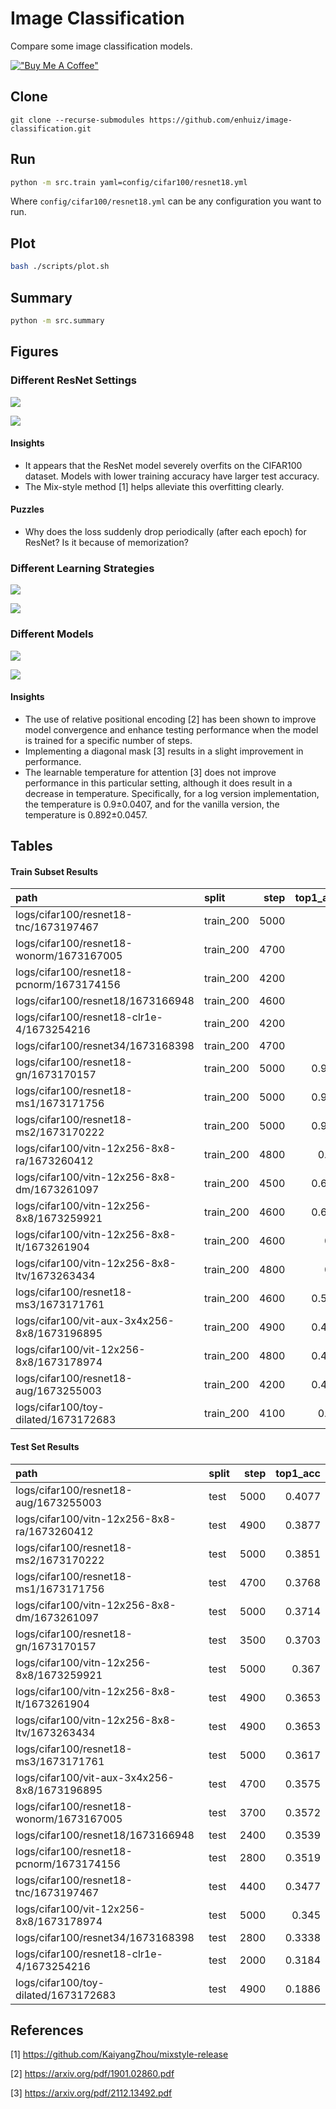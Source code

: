 # Image Classification

Compare some image classification models.

[!["Buy Me A Coffee"](https://www.buymeacoffee.com/assets/img/custom_images/orange_img.png)](https://www.buymeacoffee.com/enhuiz)

## Clone

```
git clone --recurse-submodules https://github.com/enhuiz/image-classification.git
```

## Run

```bash
python -m src.train yaml=config/cifar100/resnet18.yml
```

Where `config/cifar100/resnet18.yml` can be any configuration you want to run.

## Plot

```bash
bash ./scripts/plot.sh
```

## Summary

```bash
python -m src.summary
```

## Figures

### Different ResNet Settings

![](figures/resnets/loss.png)

![](figures/resnets/acc.top1.png)

#### Insights

- It appears that the ResNet model severely overfits on the CIFAR100 dataset. Models with lower training accuracy have larger test accuracy.
- The Mix-style method [1] helps alleviate this overfitting clearly.

#### Puzzles

- Why does the loss suddenly drop periodically (after each epoch) for ResNet? Is it because of memorization?

### Different Learning Strategies

![](figures/learning/loss.png)

![](figures/learning/acc.top1.png)

### Different Models

![](figures/models/loss.png)

![](figures/models/acc.top1.png)

#### Insights

- The use of relative positional encoding [2] has been shown to improve model convergence and enhance testing performance when the model is trained for a specific number of steps.
- Implementing a diagonal mask [3] results in a slight improvement in performance.
- The learnable temperature for attention [3] does not improve performance in this particular setting, although it does result in a decrease in temperature. Specifically, for a log version implementation, the temperature is 0.9±0.0407, and for the vanilla version, the temperature is 0.892±0.0457.

## Tables

#### Train Subset Results

| path                                         | split     | step | top1_acc |
| :------------------------------------------- | :-------- | ---: | -------: |
| logs/cifar100/resnet18-tnc/1673197467        | train_200 | 5000 |        1 |
| logs/cifar100/resnet18-wonorm/1673167005     | train_200 | 4700 |        1 |
| logs/cifar100/resnet18-pcnorm/1673174156     | train_200 | 4200 |        1 |
| logs/cifar100/resnet18/1673166948            | train_200 | 4600 |        1 |
| logs/cifar100/resnet18-clr1e-4/1673254216    | train_200 | 4200 |        1 |
| logs/cifar100/resnet34/1673168398            | train_200 | 4700 |        1 |
| logs/cifar100/resnet18-gn/1673170157         | train_200 | 5000 |    0.995 |
| logs/cifar100/resnet18-ms1/1673171756        | train_200 | 5000 |    0.975 |
| logs/cifar100/resnet18-ms2/1673170222        | train_200 | 5000 |    0.915 |
| logs/cifar100/vitn-12x256-8x8-ra/1673260412  | train_200 | 4800 |     0.74 |
| logs/cifar100/vitn-12x256-8x8-dm/1673261097  | train_200 | 4500 |    0.635 |
| logs/cifar100/vitn-12x256-8x8/1673259921     | train_200 | 4600 |    0.605 |
| logs/cifar100/vitn-12x256-8x8-lt/1673261904  | train_200 | 4600 |      0.6 |
| logs/cifar100/vitn-12x256-8x8-ltv/1673263434 | train_200 | 4800 |      0.6 |
| logs/cifar100/resnet18-ms3/1673171761        | train_200 | 4600 |    0.585 |
| logs/cifar100/vit-aux-3x4x256-8x8/1673196895 | train_200 | 4900 |    0.455 |
| logs/cifar100/vit-12x256-8x8/1673178974      | train_200 | 4800 |    0.455 |
| logs/cifar100/resnet18-aug/1673255003        | train_200 | 4200 |    0.405 |
| logs/cifar100/toy-dilated/1673172683         | train_200 | 4100 |     0.19 |

#### Test Set Results

| path                                         | split | step | top1_acc |
| :------------------------------------------- | :---- | ---: | -------: |
| logs/cifar100/resnet18-aug/1673255003        | test  | 5000 |   0.4077 |
| logs/cifar100/vitn-12x256-8x8-ra/1673260412  | test  | 4900 |   0.3877 |
| logs/cifar100/resnet18-ms2/1673170222        | test  | 5000 |   0.3851 |
| logs/cifar100/resnet18-ms1/1673171756        | test  | 4700 |   0.3768 |
| logs/cifar100/vitn-12x256-8x8-dm/1673261097  | test  | 5000 |   0.3714 |
| logs/cifar100/resnet18-gn/1673170157         | test  | 3500 |   0.3703 |
| logs/cifar100/vitn-12x256-8x8/1673259921     | test  | 5000 |    0.367 |
| logs/cifar100/vitn-12x256-8x8-lt/1673261904  | test  | 4900 |   0.3653 |
| logs/cifar100/vitn-12x256-8x8-ltv/1673263434 | test  | 4900 |   0.3653 |
| logs/cifar100/resnet18-ms3/1673171761        | test  | 5000 |   0.3617 |
| logs/cifar100/vit-aux-3x4x256-8x8/1673196895 | test  | 4700 |   0.3575 |
| logs/cifar100/resnet18-wonorm/1673167005     | test  | 3700 |   0.3572 |
| logs/cifar100/resnet18/1673166948            | test  | 2400 |   0.3539 |
| logs/cifar100/resnet18-pcnorm/1673174156     | test  | 2800 |   0.3519 |
| logs/cifar100/resnet18-tnc/1673197467        | test  | 4400 |   0.3477 |
| logs/cifar100/vit-12x256-8x8/1673178974      | test  | 5000 |    0.345 |
| logs/cifar100/resnet34/1673168398            | test  | 2800 |   0.3338 |
| logs/cifar100/resnet18-clr1e-4/1673254216    | test  | 2000 |   0.3184 |
| logs/cifar100/toy-dilated/1673172683         | test  | 4900 |   0.1886 |

## References

[1] https://github.com/KaiyangZhou/mixstyle-release

[2] https://arxiv.org/pdf/1901.02860.pdf

[3] https://arxiv.org/pdf/2112.13492.pdf
